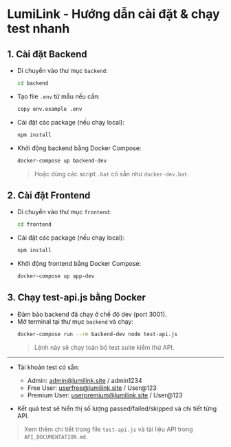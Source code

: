 # LumiLink - Hướng dẫn cài đặt & chạy test nhanh

## 1. Cài đặt Backend

- Di chuyển vào thư mục `backend`:
  ```sh
  cd backend
  ```
- Tạo file `.env` từ mẫu nếu cần:
  ```sh
  copy env.example .env
  ```
- Cài đặt các package (nếu chạy local):
  ```sh
  npm install
  ```
- Khởi động backend bằng Docker Compose:
  ```sh
  docker-compose up backend-dev
  ```
  > Hoặc dùng các script `.bat` có sẵn như `docker-dev.bat`.

## 2. Cài đặt Frontend

- Di chuyển vào thư mục `frontend`:
  ```sh
  cd frontend
  ```
- Cài đặt các package (nếu chạy local):
  ```sh
  npm install
  ```
- Khởi động frontend bằng Docker Compose:
  ```sh
  docker-compose up app-dev
  ```

## 3. Chạy test-api.js bằng Docker

- Đảm bảo backend đã chạy ở chế độ dev (port 3001).
- Mở terminal tại thư mục `backend` và chạy:
  ```sh
  docker-compose run --rm backend-dev node test-api.js
  ```
  > Lệnh này sẽ chạy toàn bộ test suite kiểm thử API.

---

- Tài khoản test có sẵn:
  - Admin: admin@lumilink.site / admin1234
  - Free User: userfree@lumilink.site / User@123
  - Premium User: userpremium@lumilink.site / User@123

- Kết quả test sẽ hiển thị số lượng passed/failed/skipped và chi tiết từng API.

> Xem thêm chi tiết trong file `test-api.js` và tài liệu API trong `API_DOCUMENTATION.md`.
